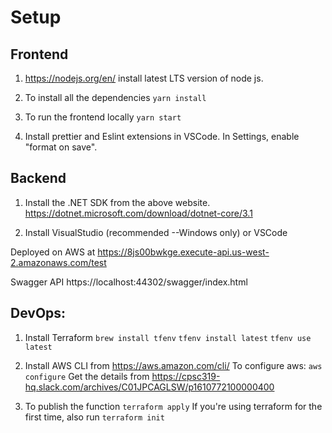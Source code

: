 # Setup

## Frontend

1. https://nodejs.org/en/
   install latest LTS version of node js.

2. To install all the dependencies
   `yarn install`

3. To run the frontend locally
   `yarn start`

4. Install prettier and Eslint extensions in VSCode. In Settings, enable "format on save".

## Backend

1. Install the .NET SDK from the above website.
   https://dotnet.microsoft.com/download/dotnet-core/3.1

2. Install VisualStudio (recommended --Windows only) or VSCode

Deployed on AWS at https://8js00bwkge.execute-api.us-west-2.amazonaws.com/test

Swagger API https://localhost:44302/swagger/index.html

## DevOps:

1. Install Terraform
   `brew install tfenv`
   `tfenv install latest`
   `tfenv use latest`

2. Install AWS CLI from https://aws.amazon.com/cli/
   To configure aws:
   `aws configure`
   Get the details from https://cpsc319-hq.slack.com/archives/C01JPCAGLSW/p1610772100000400

3. To publish the function
   `terraform apply`
   If you're using terraform for the first time, also run `terraform init`
   
